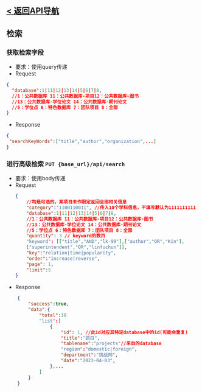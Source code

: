  ## [< 返回API导航](../API.md)

## 检索

### 获取检索字段
- 要求：使用query传递
- Request
```json
{
  "database":1|11|12|13|14|5|6|7|8,
  //1：公共数据库 11：公共数据库-项目12：公共数据库-图书
  //13：公共数据库-学位论文 14：公共数据库-期刊论文
  //5：学位点 6：特色数据库 7：团队项目 8：全部
}
```
- Response
```json
{
 "searchKeyWords":["title","author","organization",...]
}
```
### 进行高级检索 `PUT {base_url}/api/search`
- 要求：使用body传递
- Request
    ```json
    {
        //均是可选的，某项目未作限定返回全部相关信息
        "category":"1100110011", //传入10个学科信息，不填写默认为1111111111
        "database":1|11|12|13|14|5|6|7|8,
        //1：公共数据库 11：公共数据库-项目12：公共数据库-图书
        //13：公共数据库-学位论文 14：公共数据库-期刊论文
        //5：学位点 6：特色数据库 7：团队项目 8：全部
        "quantity": 3 // keyword的数目
        "keyword": [["title","AND","lk-99"],["author","OR","Kin"],
        ["superintendent","OR","linfuchun"]],
        "key":"relation|time|popularity", 
        "order":"increase|reverse",
        "page": 1,
        "limit":5
    }
  ```
- Response
```json
    {
        "success":true,
        "data":{
            "total":10
            "list":[
                {
                    "id": 1, //此id对应其特定database中的id(可能会重复)
                    "title":"题目",
                    "tablename":"projects"//来自的database
                    "region":"domestic|foreign",
                    "department":"挑战网",
                    "date":"2023-04-03",
                },...
            ]
        }
    }
```

